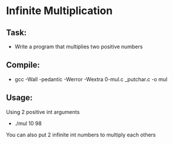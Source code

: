 # Infinite Multiplication

## Task:

- Write a program that multiplies two positive numbers

## Compile:

- gcc -Wall -pedantic -Werror -Wextra 0-mul.c _putchar.c -o mul

## Usage:

Using 2 positive int arguments

- ./mul 10 98

You can also put 2 infinite int numbers to multiply each others

